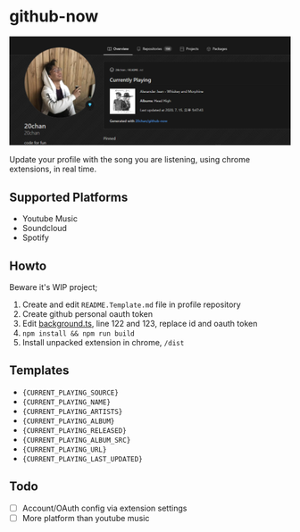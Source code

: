 # github-now

![preview](/preview.png)

Update your profile with the song you are listening, using chrome extensions, in real time.

## Supported Platforms

- Youtube Music
- Soundcloud
- Spotify

## Howto

Beware it's WIP project;

1. Create and edit `README.Template.md` file in profile repository
2. Create github personal oauth token
3. Edit [background.ts](/src/background/background.ts), line 122 and 123, replace id and oauth token
4. `npm install && npm run build`
5. Install unpacked extension in chrome, `/dist`

## Templates

- `{CURRENT_PLAYING_SOURCE}`
- `{CURRENT_PLAYING_NAME}`
- `{CURRENT_PLAYING_ARTISTS}`
- `{CURRENT_PLAYING_ALBUM}`
- `{CURRENT_PLAYING_RELEASED}`
- `{CURRENT_PLAYING_ALBUM_SRC}`
- `{CURRENT_PLAYING_URL}`
- `{CURRENT_PLAYING_LAST_UPDATED}`

## Todo

- [ ] Account/OAuth config via extension settings
- [ ] More platform than youtube music
